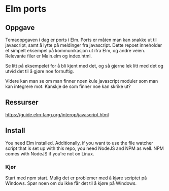 # Elm ports

## Oppgave

Temaoppgaven i dag er ports i Elm. Ports er måten man kan snakke ut til javascript, samt å lytte på meldinger fra javascript.
Dette repoet inneholder et simpelt eksempel på kommunikasjon ut ifra Elm, og andre veien. Relevante filer er Main.elm og index.html.

Se litt på eksempelet for å bli kjent med det, og så gjerne lek litt med det og utvid det til å gjøre noe fornuftig.

Videre kan man se om man finner noen kule javascript moduler som man kan integrere mot. Kanskje de som finner noe kan skrike ut?


## Ressurser

https://guide.elm-lang.org/interop/javascript.html


## Install

You need Elm installed. Additionally, if you want to use the file watcher script that is set up with this repo, you need NodeJS and NPM as well. NPM comes with NodeJS if you're not on Linux.

### Kjør

Start med npm start. Mulig det er problemer med å kjøre scriptet på  Windows. Spør noen om du ikke får det til å kjøre på Windows.

